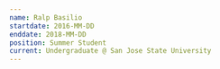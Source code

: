 ```yaml
---
name: Ralp Basilio
startdate: 2016-MM-DD
enddate: 2018-MM-DD
position: Summer Student
current: Undergraduate @ San Jose State University
---
```

